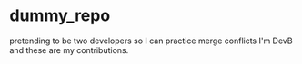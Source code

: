 # dummy_repo
pretending to be two developers so I can practice merge conflicts
I'm DevB and these are my contributions.
